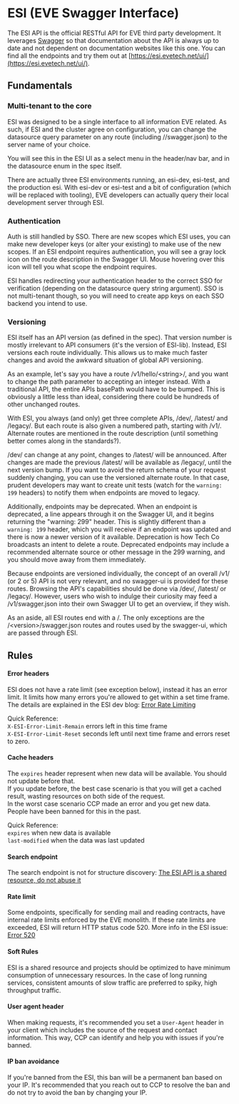 # ESI (EVE Swagger Interface)
The ESI API is the official RESTful API for EVE third party development. It leverages [Swagger](https://swagger.io/) so that documentation
about the API is always up to date and not dependent on documentation websites like this one. You can find all the endpoints
and try them out at [https://esi.evetech.net/ui/](https://esi.evetech.net/ui/).

## Fundamentals
### Multi-tenant to the core

ESI was designed to be a single interface to all information EVE related. As such, if ESI and the cluster agree on configuration,
you can change the datasource query parameter on any route (including /<version>/swagger.json) to the server name of your choice.

You will see this in the ESI UI as a select menu in the header/nav bar, and in the datasource enum in the spec itself.

There are actually three ESI environments running, an esi-dev, esi-test, and the production esi. With esi-dev or esi-test and a
bit of configuration (which will be replaced with tooling), EVE developers can actually query their local development server through ESI.

### Authentication

Auth is still handled by SSO. There are new scopes which ESI uses, you can make new developer keys (or alter your existing)
to make use of the new scopes. If an ESI endpoint requires authentication, you will see a gray lock icon on the route description in the
Swagger UI. Mouse hovering over this icon will tell you what scope the endpoint requires.

ESI handles redirecting your authentication header to the correct SSO for verification (depending on the datasource query string argument).
SSO is not multi-tenant though, so you will need to create app keys on each SSO backend you intend to use.

### Versioning

ESI itself has an API version (as defined in the spec). That version number is mostly irrelevant to API consumers (it's the version of ESI-lib).
Instead, ESI versions each route individually. This allows us to make much faster changes and avoid the awkward situation of global API versioning.

As an example, let's say you have a route /v1/hello/\<string\>/, and you want to change the path parameter to accepting an integer instead.
With a traditional API, the entire APIs basePath would have to be bumped. This is obviously a little less than ideal, considering there could be hundreds of other unchanged routes.

With ESI, you always (and only) get three complete APIs, /dev/, /latest/ and /legacy/. But each route is also given a numbered path, starting with /v1/.
Alternate routes are mentioned in the route description (until something better comes along in the standards?).

/dev/ can change at any point, changes to /latest/ will be announced. After changes are made the previous /latest/ will be available as /legacy/, until the next version bump.
If you want to avoid the return schema of your request suddenly changing, you can use the versioned alternate route. In that case, prudent developers may want to
create unit tests (watch for the `warning: 199` headers) to notify them when endpoints are moved to legacy.

Additionally, endpoints may be deprecated. When an endpoint is deprecated, a line appears through it on the Swagger UI, and it begins returning the "warning: 299" header.
This is slightly different than a `warning: 199` header, which you will receive if an endpoint was updated and there is now a newer version of it available.
Deprecation is how Tech Co broadcasts an intent to delete a route. Deprecated endpoints may include a recommended alternate source or
other message in the 299 warning, and you should move away from them immediately.

Because endpoints are versioned individually, the concept of an overall /v1/ (or 2 or 5) API is not very relevant, and no swagger-ui is provided for these routes.
Browsing the API's capabilities should be done via /dev/, /latest/ or /legacy/. However, users who wish to indulge their curiosity may feed a
/v1/swagger.json into their own Swagger UI to get an overview, if they wish.

As an aside, all ESI routes end with a /. The only exceptions are the /\<version\>/swagger.json routes and routes used by the swagger-ui, which are passed through ESI.

## Rules

#### Error headers

ESI does not have a rate limit (see exception below), instead it has an error limit. It limits how many errors you're allowed to get within a set time frame. The details are explained in the ESI dev blog: [Error Rate Limiting](https://developers.eveonline.com/blog/article/error-limiting-imminent)

Quick Reference:\
`X-ESI-Error-Limit-Remain` errors left in this time frame\
`X-ESI-Error-Limit-Reset` seconds left until next time frame and errors reset to zero.
  
#### Cache headers
The `expires` header represent when new data will be available. You should not update before that.\
If you update before, the best case scenario is that you will get a cached result, wasting resources on both side of the request.\
In the worst case scenario CCP made an error and you get new data. People have been banned for this in the past.

Quick Reference:\
`expires` when new data is available\
`last-modified` when the data was last updated

#### Search endpoint
The search endpoint is not for structure discovery: [The ESI API is a shared resource, do not abuse it](https://developers.eveonline.com/blog/article/the-esi-api-is-a-shared-resource-do-not-abuse-it)

#### Rate limit
Some endpoints, specifically for sending mail and reading contracts, have internal rate limits enforced by the EVE monolith. If these rate limits are exceeded, ESI will return HTTP status code 520. More info in the ESI issue: [Error 520](https://github.com/esi/esi-issues/issues/636)

#### Soft Rules
  
ESI is a shared resource and projects should be optimized to have minimum consumption of unnecessary resources. In the case of long running
services, consistent amounts of slow traffic are preferred to spiky, high throughput traffic.

#### User agent header
When making requests, it's recommended you set a `User-Agent` header in your client which includes the source of the request and contact information. This way, CCP can identify and help you with issues if you're banned.

#### IP ban avoidance
If you're banned from the ESI, this ban will be a permanent ban based on your IP. It's recommended that you reach out to CCP to resolve the ban and do not try to avoid the ban by changing your IP.
